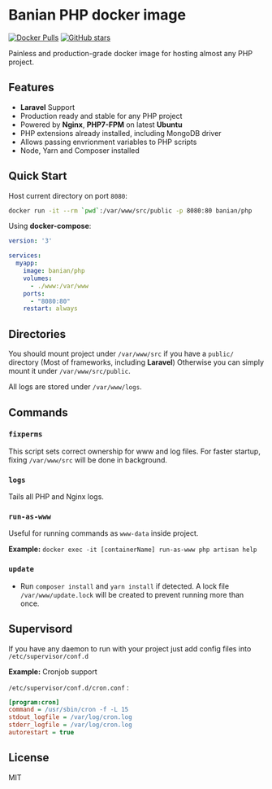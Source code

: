 # Banian PHP docker image

[![Docker Pulls](https://img.shields.io/docker/pulls/banian/php.svg)](https://hub.docker.com/r/banian/php)
[![GitHub stars](https://img.shields.io/github/stars/banian/php.svg?style=social&label=Star&?style=flat-square)](https://github.com/banian/php)

Painless and production-grade docker image for hosting almost any PHP project.

## Features

- **Laravel** Support
- Production ready and stable for any PHP project
- Powered by **Nginx**, **PHP7-FPM** on latest **Ubuntu**
- PHP extensions already installed, including MongoDB driver
- Allows passing envrionment variables to PHP scripts
- Node, Yarn and Composer installed

## Quick Start

Host current directory on port `8080`:

```bash
docker run -it --rm `pwd`:/var/www/src/public -p 8080:80 banian/php
```

Using **docker-compose**:

```yaml
version: '3'

services:
  myapp:
    image: banian/php
    volumes:
      - ./www:/var/www
    ports:
      - "8080:80"
    restart: always
```

## Directories

You should mount project under `/var/www/src` if you have a `public/` directory (Most of frameworks, including **Laravel**) Otherwise you can simply mount it under `/var/www/src/public`.

All logs are stored under `/var/www/logs`.

## Commands

### `fixperms`

This script sets correct ownership for www and log files. For faster startup, fixing `/var/www/src` will be done in background.

### `logs`

Tails all PHP and Nginx logs.

### `run-as-www`

Useful for running commands as `www-data` inside project.

**Example:** `docker exec -it [containerName] run-as-www php artisan help`

### `update`

- Run `composer install` and `yarn install` if detected. A lock file `/var/www/update.lock` will be created to prevent running more than once.

## Supervisord

If you have any daemon to run with your project just add config files into `/etc/supervisor/conf.d`

**Example:** Cronjob support

`/etc/supervisor/conf.d/cron.conf` :
  
```ini
[program:cron]
command = /usr/sbin/cron -f -L 15
stdout_logfile = /var/log/cron.log
stderr_logfile = /var/log/cron.log
autorestart = true
```

## License

MIT
